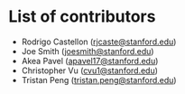 # List of contributors

- Rodrigo Castellon (rjcaste@stanford.edu)
- Joe Smith (joesmith@stanford.edu)
- Akea Pavel (apavel17@stanford.edu)
- Christopher Vu (cvu1@stanford.edu)
- Tristan Peng (tristan.peng@stanford.edu)
